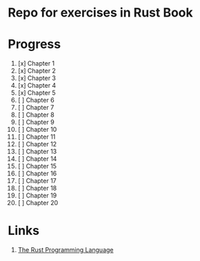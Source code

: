 # Repo for exercises in Rust Book

# Progress

1. [x] Chapter 1
1. [x] Chapter 2
1. [x] Chapter 3
1. [x] Chapter 4
1. [x] Chapter 5
1. [ ] Chapter 6
1. [ ] Chapter 7
1. [ ] Chapter 8
1. [ ] Chapter 9
1. [ ] Chapter 10
1. [ ] Chapter 11
1. [ ] Chapter 12
1. [ ] Chapter 13
1. [ ] Chapter 14
1. [ ] Chapter 15
1. [ ] Chapter 16
1. [ ] Chapter 17
1. [ ] Chapter 18
1. [ ] Chapter 19
1. [ ] Chapter 20


# Links

1. [The Rust Programming Language](https://doc.rust-lang.org/book)
